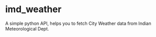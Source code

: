 # imd_weather
A simple python API, helps you to fetch City Weather data from Indian Meteorological Dept.
